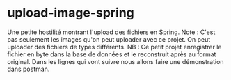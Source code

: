 # upload-image-spring
Une petite hostilité montrant l'upload des fichiers en Spring. Note : C'est pas seulement les images qu'on peut uploader avec ce projet. On peut uploader des fichiers de types différents.
NB : Ce petit projet enregistrer le fichier en byte dans la base de données et le reconstruit après au format original.
Dans les lignes qui vont suivre nous allons faire une démonstration dans postman.
